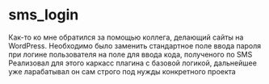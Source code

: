 # sms_login
Как-то ко мне обратился за помощью коллега, делающий сайты на WordPress. Необходимо было заменить стандартное поле ввода пароля при логине пользователя на поле для ввода кода, полученого по SMS
Реализовал для этого каркасс плагина с базовой логикой, дальнейшее уже ларабатывал он сам строго под нужды конкретного проекта
